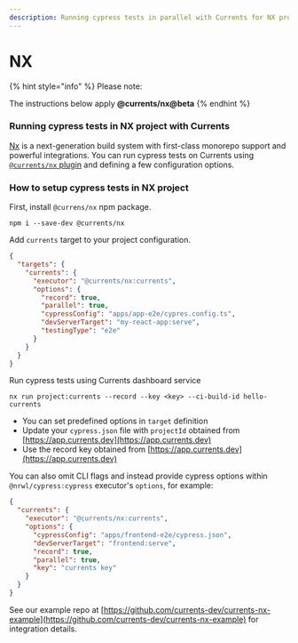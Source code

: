 ```yaml
---
description: Running cypress tests in parallel with Currents for NX projects
---
```


# NX

{% hint style="info" %}
Please note:

The instructions below apply **@currents/nx@beta**
{% endhint %}

### Running cypress tests in NX project with Currents

[Nx](https://github.com/nrwl/nx) is a next-generation build system with first-class monorepo support and powerful integrations. You can run cypress tests on Currents using [`@currents/nx` plugin](https://www.npmjs.com/package/@currents/nx) and defining a few configuration options.

### How to setup cypress tests in NX project

First, install `@currens/nx` npm package.

```
npm i --save-dev @currents/nx
```

Add `currents` target to your project configuration.

```json
{
  "targets": {
    "currents": {
      "executor": "@currents/nx:currents",
      "options": {
        "record": true,
        "parallel": true,
        "cypressConfig": "apps/app-e2e/cypres.config.ts",
        "devServerTarget": "my-react-app:serve",
        "testingType": "e2e"
      }
    }
  }
}

```

Run cypress tests using Currents dashboard service

```
nx run project:currents --record --key <key> --ci-build-id hello-currents
```

* You can set predefined options in `target` definition
* Update your `cypress.json` file with `projectId` obtained from [https://app.currents.dev](https://app.currents.dev)
* Use the record key obtained from [https://app.currents.dev](https://app.currents.dev)

You can also omit CLI flags and instead provide cypress options within `@nrwl/cypress:cypress` executor's `options`, for example:

```json
{
  "currents": {
    "executor": "@currents/nx:currents",
    "options": {
      "cypressConfig": "apps/frontend-e2e/cypress.json",
      "devServerTarget": "frontend:serve",
      "record": true,
      "parallel": true,
      "key": "currents key"
    }
  }
}
```

See our example repo at [https://github.com/currents-dev/currents-nx-example](https://github.com/currents-dev/currents-nx-example) for integration details.
